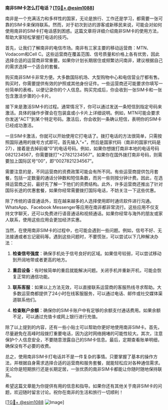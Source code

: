 **南非SIM卡怎么打电话？[[TG💪+ @esim1088](https://t.me/s/esim1088)]**

南非是一个充满活力和多样性的国家，无论是旅行、工作还是学习，都需要一张可靠的SIM卡来保持联系。然而，对于初次到访的游客或新移民来说，可能会对如何使用南非的SIM卡打电话感到困惑。这篇文章将详细介绍南非SIM卡的使用方法，帮助大家轻松掌握打电话的技巧。

首先，让我们了解南非的电信市场。南非有三家主要的移动运营商：MTN、Vodacom和Cell C。这些运营商在覆盖范围、信号质量和价格上各有优势，因此选择合适的运营商非常重要。如果你计划长期居住或频繁访问南非，建议根据自己的需求选择一个适合的套餐。

购买南非SIM卡非常方便。大多数国际机场、大型购物中心和电信营业厅都有售。购买时，你需要提供有效的护照或其他身份证件。一些运营商还可能要求你填写一份简单的表格，以便记录你的个人信息。购买完成后，你会收到一张SIM卡和一张包含激活步骤的小卡片。

接下来是激活SIM卡的过程。通常情况下，你可以通过发送一条短信到指定号码来激活。具体的操作步骤会在包装盒或小卡片上详细说明。例如，MTN可能会要求你发送“ACT”到某个特定号码。激活后，你会收到一条确认短信，表明你的SIM卡已经成功激活。

一旦SIM卡激活，你就可以开始使用它打电话了。拨打电话的方法很简单，只需按照国际通用的拨号方式即可。首先输入“+”，然后是国家代码（南非的国家代码是27），接着是去掉前缀“0”的电话号码。例如，如果你想拨打南非本地的电话号码0821234567，你需要拨打“+27821234567”。如果你在国外拨打南非号码，则需要加上国际区号“00”，即“0027821234567”。

需要注意的是，不同运营商的资费政策可能会有所不同。有些运营商提供包月套餐，包括一定数量的通话分钟数和短信条数，而另一些则按分钟计费。因此，在选择运营商之前，最好先了解一下他们的资费结构。此外，许多运营商还推出了针对国际长途的优惠套餐，如果你经常需要拨打国际电话，不妨关注一下这些优惠。

除了传统的语音通话外，现在越来越多的人选择使用即时通讯软件进行沟通。WhatsApp、Facebook Messenger等应用在南非都非常流行。这些应用不仅支持文字聊天，还可以免费进行语音通话和视频通话。如果你经常与海外的朋友或家人联系，使用这些应用会更加经济实惠。

当然，在使用南非SIM卡的过程中，也可能会遇到一些问题。例如，信号不好、无法接通或者忘记密码等。遇到这些问题时，不要慌张，可以尝试以下几种解决办法：

1. **检查信号强度**：确保手机处于信号良好的区域。如果信号较弱，可以尝试移动到开阔地带或者更高的地方。
   
2. **重启设备**：有时候简单的重启就能解决问题。关闭手机并重新开机，可能会恢复正常的通信功能。

3. **联系客服**：如果以上方法无效，可以直接联系运营商的客服热线寻求帮助。大多数运营商都提供了24小时在线客服服务，可以通过电话、邮件或社交媒体渠道联系他们。

4. **检查账户余额**：确保你的SIM卡账户中有足够的余额支付通话费用。如果余额不足，可以通过充值卡或网上银行进行充值。

除了以上提到的内容，还有一些小贴士可以帮助你更好地使用南非SIM卡。首先，尽量避免在高峰时段拨打重要电话，因为这时网络拥堵的可能性较大。其次，注意保护个人信息安全，不要随意泄露自己的SIM卡信息。最后，定期查看账单明细，确保没有不必要的收费。

总之，使用南非SIM卡打电话并不是一件复杂的事情。只要掌握了基本的操作方法，并根据自身需求选择合适的运营商和服务套餐，就能轻松应对各种通信需求。无论你是短期旅行还是长期定居，一张优质的南非SIM卡都能让你随时随地保持联系。

希望这篇文章能为你提供有用的信息和指导。如果你还有其他关于南非SIM卡的问题，欢迎随时留言讨论。祝你在南非的生活和旅行一切顺利！

[[TG💪+ @esim1088](https://t.me/s/esim1088) ![Image](https://i.postimg.cc/4NQfJmqS/Snipaste-2025-05-13-00-14-12.png)]